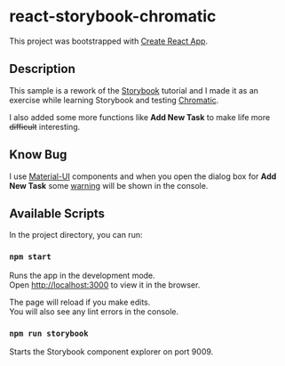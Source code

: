 react-storybook-chromatic
================

This project was bootstrapped with [Create React App](https://github.com/facebook/create-react-app).

## Description
This sample is a rework of the [Storybook](https://www.learnstorybook.com/intro-to-storybook/react/en/get-started/) tutorial and I made it as an exercise while learning Storybook and testing [Chromatic](https://docs.chromaticqa.com/test). 

I also added some more functions like **Add New Task** to make life more ~~difficult~~ interesting.

## Know Bug
I use [Material-UI](https://material-ui.com/getting-started/installation/) components and when you open the dialog box for **Add New Task** some [warning](https://github.com/mui-org/material-ui/issues/13394) will be shown in the console.

## Available Scripts

In the project directory, you can run:

### `npm start`

Runs the app in the development mode.<br />
Open [http://localhost:3000](http://localhost:3000) to view it in the browser.

The page will reload if you make edits.<br />
You will also see any lint errors in the console.

### `npm run storybook`

Starts the Storybook component explorer on port 9009.


